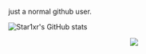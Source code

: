 
just a normal github user.

![Star1xr's GitHub stats](https://github-readme-stats.vercel.app/api?username=Star1xr&show_icons=true&theme=transparent)

<p align="center">
  <img src="https://capsule-render.vercel.app/api?text=STAR1XR GITHUB&animation=fadeIn&type=waving&color=gradient&height=100"/>
</p>